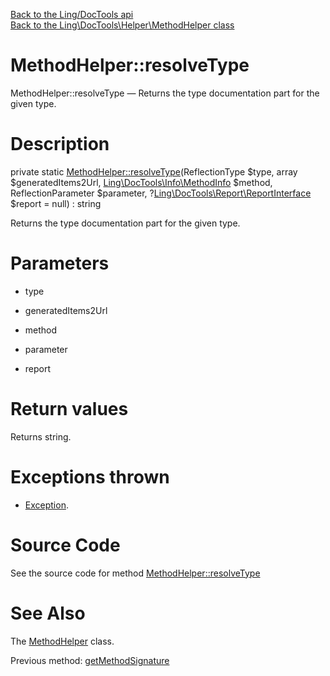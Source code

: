 [Back to the Ling/DocTools api](https://github.com/lingtalfi/DocTools/blob/master/doc/api/Ling/DocTools.md)<br>
[Back to the Ling\DocTools\Helper\MethodHelper class](https://github.com/lingtalfi/DocTools/blob/master/doc/api/Ling/DocTools/Helper/MethodHelper.md)


MethodHelper::resolveType
================



MethodHelper::resolveType — Returns the type documentation part for the given type.




Description
================


private static [MethodHelper::resolveType](https://github.com/lingtalfi/DocTools/blob/master/doc/api/Ling/DocTools/Helper/MethodHelper/resolveType.md)(ReflectionType $type, array $generatedItems2Url, [Ling\DocTools\Info\MethodInfo](https://github.com/lingtalfi/DocTools/blob/master/doc/api/Ling/DocTools/Info/MethodInfo.md) $method, ReflectionParameter $parameter, ?[Ling\DocTools\Report\ReportInterface](https://github.com/lingtalfi/DocTools/blob/master/doc/api/Ling/DocTools/Report/ReportInterface.md) $report = null) : string




Returns the type documentation part for the given type.




Parameters
================


- type

    

- generatedItems2Url

    

- method

    

- parameter

    

- report

    


Return values
================

Returns string.


Exceptions thrown
================

- [Exception](http://php.net/manual/en/class.exception.php).&nbsp;







Source Code
===========
See the source code for method [MethodHelper::resolveType](https://github.com/lingtalfi/DocTools/blob/master/Helper/MethodHelper.php#L229-L261)


See Also
================

The [MethodHelper](https://github.com/lingtalfi/DocTools/blob/master/doc/api/Ling/DocTools/Helper/MethodHelper.md) class.

Previous method: [getMethodSignature](https://github.com/lingtalfi/DocTools/blob/master/doc/api/Ling/DocTools/Helper/MethodHelper/getMethodSignature.md)<br>

